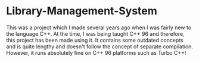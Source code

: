 # Library-Management-System

This was a project which I made several years ago when I was fairly new to the language C++. At the time, I was being taught C++ 96 and therefore, this 
project has been made using it. It contains some outdated concepts and is quite lengthy and doesn't follow the concept of separate compilation. However, 
it runs absolutely fine on C++ 96 platforms such as Turbo C++!  
